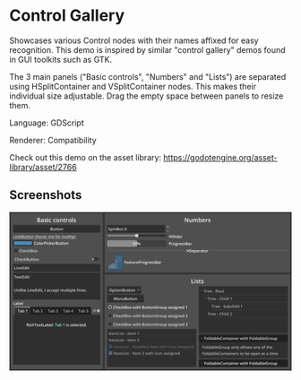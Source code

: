 # Control Gallery

Showcases various Control nodes with their names affixed for easy recognition.
This demo is inspired by similar "control gallery" demos found in GUI toolkits
such as GTK.

The 3 main panels ("Basic controls", "Numbers" and "Lists")
are separated using HSplitContainer and VSplitContainer nodes.
This makes their individual size adjustable. Drag the empty
space between panels to resize them.

Language: GDScript

Renderer: Compatibility

Check out this demo on the asset library: https://godotengine.org/asset-library/asset/2766

## Screenshots

![Screenshot](screenshots/control_gallery.webp)
